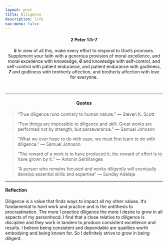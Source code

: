 ```yaml
---
layout: post
title: Diligence
description: life
nav-menu: false
---
```


<center> <h4> 2 Peter 1:5-7 </h4>

<b><i>5</i></b> In view of all this, make every effort to respond to God’s promises. Supplement your faith with a generous provision of moral excellence, and moral excellence with knowledge, <b><i>6</i></b> and knowledge with self-control, and self-control with patient endurance, and patient endurance with godliness, <b><i>7</i></b> and godliness with brotherly affection, and brotherly affection with love for everyone. </center> <br>

<hr>

<center><h4>Quotes</h4></center>

> “True diligence runs contrary to human nature.” ― Steven K. Scott

> "Few things are impossible to diligence and skill. Great works are performed not by strength, but perseverance." — Samuel Johnson

> "What we ever hope to do with ease, we must first learn to do with diligence.” — Samuel Johnson

> “The reward of a work is to have produced it; the reward of effort is to have grown by it.” ― Antonin Sertillanges

> “A person who remains focused and works diligently will eventually develop essential skills and expertise” ― Sunday Adelaja

<hr>

#### Reflection

Diligence is a value that finds ways to impact all my other values. It’s fundamental to hard work and practice and is the antithesis to procrastination. The more I practice diligence the more I desire to grow in all aspects of my personhood. I find that a close relative to diligence is discipline and they work in tandem to produce consistent excellence and results. I believe being consistent and dependable are qualities worth embodying and being known for. So I definitely strive to grow in being diligent. 
